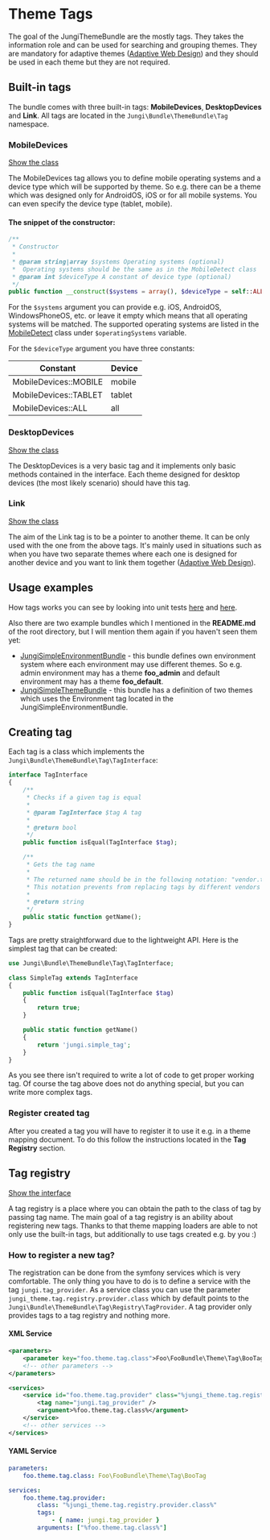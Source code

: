 Theme Tags
==========

The goal of the JungiThemeBundle are the mostly tags. They takes the information role and can be used for searching and
grouping themes. They are mandatory for adaptive themes ([Adaptive Web Design](https://github.com/piku235/JungiThemeBundle/tree/master/Resources/doc/awd.md))
and they should be used in each theme but they are not required.

Built-in tags
-------------

The bundle comes with three built-in tags: **MobileDevices**, **DesktopDevices** and **Link**. All tags are located in
the `Jungi\Bundle\ThemeBundle\Tag` namespace.

### MobileDevices

[Show the class](https://github.com/piku235/JungiThemeBundle/tree/master/Tag/MobileDevices.php)

The MobileDevices tag allows you to define mobile operating systems and a device type which will be supported by theme.
So e.g. there can be a theme which was designed only for AndroidOS, iOS or for all mobile systems. You can even specify
the device type (tablet, mobile).

#### The snippet of the constructor:

```php
/**
 * Constructor
 *
 * @param string|array $systems Operating systems (optional)
 *  Operating systems should be the same as in the MobileDetect class
 * @param int $deviceType A constant of device type (optional)
 */
public function __construct($systems = array(), $deviceType = self::ALL_DEVICES);
```

For the `$systems` argument you can provide e.g. iOS, AndroidOS, WindowsPhoneOS, etc. or leave it empty which means that
all operating systems will be matched. The supported operating systems are listed in the [MobileDetect](https://github.com/serbanghita/Mobile-Detect/blob/master/Mobile_Detect.php)
class under `$operatingSystems` variable.

For the `$deviceType` argument you have three constants:

Constant | Device
-------- | ------
MobileDevices::MOBILE | mobile
MobileDevices::TABLET | tablet
MobileDevices::ALL | all

### DesktopDevices

[Show the class](https://github.com/piku235/JungiThemeBundle/tree/master/Tag/DesktopDevices.php)

The DesktopDevices is a very basic tag and it implements only basic methods contained in the interface. Each theme designed
for desktop devices (the most likely scenario) should have this tag.

### Link

[Show the class](https://github.com/piku235/JungiThemeBundle/tree/master/Tag/Link.php)

The aim of the Link tag is to be a pointer to another theme. It can be only used with the one from the above tags. It's
mainly used in situations such as when you have two separate themes where each one is designed for another device and you
want to link them together ([Adaptive Web Design](https://github.com/piku235/JungiThemeBundle/blob/master/Resources/doc/index.md#awd-adaptive-web-design)).

Usage examples
--------------

How tags works you can see by looking into unit tests [here](https://github.com/piku235/JungiThemeBundle/tree/master/Tests/Selector/EventListener/DeviceThemeSwitchTest.php)
and [here](https://github.com/piku235/JungiThemeBundle/tree/master/Tests/Selector/ThemeSelectorTest.php).

Also there are two example bundles which I mentioned in the **README.md** of the root directory, but I will mention them
again if you haven't seen them yet:

* [JungiSimpleEnvironmentBundle](https://github.com/piku235/JungiSimpleEnvironmentBundle) - this bundle defines own
environment system where each environment may use different themes. So e.g. admin environment may has a theme **foo_admin**
and default environment may has a theme **foo_default**.
* [JungiSimpleThemeBundle](https://github.com/piku235/JungiSimpleThemeBundle) - this bundle has a definition of two themes
which uses the Environment tag located in the JungiSimpleEnvironmentBundle.

Creating tag
------------

Each tag is a class which implements the `Jungi\Bundle\ThemeBundle\Tag\TagInterface`:

```php
interface TagInterface
{
    /**
     * Checks if a given tag is equal
     *
     * @param TagInterface $tag A tag
     *
     * @return bool
     */
    public function isEqual(TagInterface $tag);

    /**
     * Gets the tag name
     *
     * The returned name should be in the following notation: "vendor.tag_type" e.g. "jungi.mobile_devices".
     * This notation prevents from replacing tags by different vendors
     *
     * @return string
     */
    public static function getName();
}
```

Tags are pretty straightforward due to the lightweight API. Here is the simplest tag that can be created:

```php
use Jungi\Bundle\ThemeBundle\Tag\TagInterface;

class SimpleTag extends TagInterface
{
    public function isEqual(TagInterface $tag)
    {
        return true;
    }

    public static function getName()
    {
        return 'jungi.simple_tag';
    }
}
```

As you see there isn't required to write a lot of code to get proper working tag. Of course the tag above does not do
anything special, but you can write more complex tags.

### Register created tag

After you created a tag you will have to register it to use it e.g. in a theme mapping document. To do this follow the
instructions located in the **Tag Registry** section.

Tag registry
------------

[Show the interface](https://github.com/piku235/JungiThemeBundle/tree/master/Tag/Registry/TagRegistryInterface.php)

A tag registry is a place where you can obtain the path to the class of tag by passing tag name. The main goal of a
tag registry is an ability about registering new tags. Thanks to that theme mapping loaders are able to not only use the
built-in tags, but additionally to use tags created e.g. by you :)

### How to register a new tag?

The registration can be done from the symfony services which is very comfortable. The only thing you have to do is to
define a service with the tag `jungi.tag_provider`. As a service class you can use the parameter `jungi_theme.tag.registry.provider.class`
which by default points to the `Jungi\Bundle\ThemeBundle\Tag\Registry\TagProvider`. A tag provider only provides tags to
a tag registry and nothing more.

#### XML Service

```xml
<parameters>
    <parameter key="foo.theme.tag.class">Foo\FooBundle\Theme\Tag\BooTag</parameter>
    <!-- other parameters -->
</parameters>

<services>
    <service id="foo.theme.tag.provider" class="%jungi_theme.tag.registry.provider.class%">
        <tag name="jungi.tag_provider" />
        <argument>%foo.theme.tag.class%</argument>
    </service>
    <!-- other services -->
</services>
```

#### YAML Service

```yml
parameters:
    foo.theme.tag.class: Foo\FooBundle\Theme\Tag\BooTag

services:
    foo.theme.tag.provider:
        class: "%jungi_theme.tag.registry.provider.class%"
        tags:
            - { name: jungi.tag_provider }
        arguments: ["%foo.theme.tag.class%"]
```
